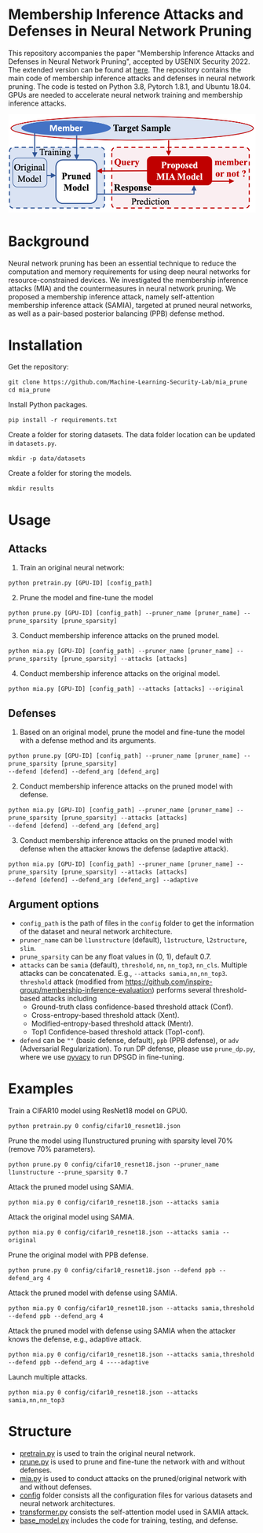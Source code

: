 [comment]: <> (# mia_prune)
# Membership Inference Attacks and Defenses in Neural Network Pruning

This repository accompanies the paper "Membership Inference Attacks and Defenses in Neural Network Pruning", 
accepted by USENIX Security 2022. The extended version can be found at [here](https://arxiv.org/abs/2202.03335).
The repository contains the main code of membership inference attacks and defenses in neural network pruning. 
The code is tested on Python 3.8, Pytorch 1.8.1, and Ubuntu 18.04. 
GPUs are needed to accelerate neural network training and membership inference attacks.

![Attack Pipeline](figs/attack_pipeline.png)

# Background
Neural network pruning has been an essential technique to reduce the computation and memory requirements for using 
deep neural networks for resource-constrained devices.
We investigated the membership inference attacks (MIA) and the countermeasures in neural network pruning. 
We proposed a membership inference attack, namely self-attention membership inference attack (SAMIA), 
targeted at pruned neural networks, as well as a pair-based posterior balancing (PPB) defense method.

# Installation
Get the repository:
```
git clone https://github.com/Machine-Learning-Security-Lab/mia_prune
cd mia_prune
```
Install Python packages.
```
pip install -r requirements.txt
```
Create a folder for storing datasets. The data folder location can be updated in `datasets.py`.
```
mkdir -p data/datasets
```
Create a folder for storing the models.
```
mkdir results
```

# Usage

## Attacks
1. Train an original neural network:
```
python pretrain.py [GPU-ID] [config_path] 
```
2. Prune the model and fine-tune the model
```
python prune.py [GPU-ID] [config_path] --pruner_name [pruner_name] --prune_sparsity [prune_sparsity]
```
3. Conduct membership inference attacks on the pruned model.
```
python mia.py [GPU-ID] [config_path] --pruner_name [pruner_name] --prune_sparsity [prune_sparsity] --attacks [attacks]
```
4. Conduct membership inference attacks on the original model.
```
python mia.py [GPU-ID] [config_path] --attacks [attacks] --original
```

## Defenses
1. Based on an original model, prune the model and fine-tune the model with a defense method and its arguments.
```
python prune.py [GPU-ID] [config_path] --pruner_name [pruner_name] --prune_sparsity [prune_sparsity] 
--defend [defend] --defend_arg [defend_arg]
```
2. Conduct membership inference attacks on the pruned model with defense.
```
python mia.py [GPU-ID] [config_path] --pruner_name [pruner_name] --prune_sparsity [prune_sparsity] --attacks [attacks]
--defend [defend] --defend_arg [defend_arg]
```
3. Conduct membership inference attacks on the pruned model with defense when the attacker knows the defense (adaptive attack).
```
python mia.py [GPU-ID] [config_path] --pruner_name [pruner_name] --prune_sparsity [prune_sparsity] --attacks [attacks]
--defend [defend] --defend_arg [defend_arg] --adaptive
```

## Argument options
- `config_path` is the path of files in the `config` folder to get the information of the dataset and neural network architecture.
- `pruner_name` can be `l1unstructure` (default), `l1structure`, `l2structure`, `slim`.
- `prune_sparsity` can be any float values in (0, 1), default 0.7.
- `attacks` can be `samia` (default), `threshold`, `nn`, `nn_top3`, `nn_cls`. Multiple attacks can be concatenated. 
E.g., `--attacks samia,nn,nn_top3`. 
`threshold` attack (modified from https://github.com/inspire-group/membership-inference-evaluation) 
performs several threshold-based attacks including 
  - Ground-truth class confidence-based threshold attack (Conf).
  - Cross-entropy-based threshold attack (Xent).
  - Modified-entropy-based threshold attack (Mentr).
  - Top1 Confidence-based threshold attack (Top1-conf).
- `defend` can be `""` (basic defense, default), `ppb` (PPB defense), or `adv` (Adversarial Regularization). 
To run DP defense, please use `prune_dp.py`, where we use [pyvacy](https://github.com/ChrisWaites/pyvacy) to run 
DPSGD in fine-tuning. 

# Examples
Train a CIFAR10 model using ResNet18 model on GPU0.
```
python pretrain.py 0 config/cifar10_resnet18.json
```
Prune the model using l1unstructured pruning with sparsity level 70% (remove 70% parameters).
```
python prune.py 0 config/cifar10_resnet18.json --pruner_name l1unstructure --prune_sparsity 0.7
```
Attack the pruned model using SAMIA.
```
python mia.py 0 config/cifar10_resnet18.json --attacks samia
```
Attack the original model using SAMIA.
```
python mia.py 0 config/cifar10_resnet18.json --attacks samia --original
```
Prune the original model with PPB defense.
```
python prune.py 0 config/cifar10_resnet18.json --defend ppb --defend_arg 4
```
Attack the pruned model with defense using SAMIA.
```
python mia.py 0 config/cifar10_resnet18.json --attacks samia,threshold --defend ppb --defend_arg 4
```
Attack the pruned model with defense using SAMIA when the attacker knows the defense, e.g., adaptive attack.
```
python mia.py 0 config/cifar10_resnet18.json --attacks samia,threshold --defend ppb --defend_arg 4 ----adaptive
```
Launch multiple attacks.
```
python mia.py 0 config/cifar10_resnet18.json --attacks samia,nn,nn_top3
```

# Structure
- [pretrain.py](pretrain.py) is used to train the original neural network.
- [prune.py](prune.py) is used to prune and fine-tune the network with and without defenses.
- [mia.py](mia.py) is used to conduct attacks on the pruned/original network with and without defenses.
- [config](config) folder consists all the configuration files for various datasets and neural network architectures.
- [transformer.py](transformer.py) consists the self-attention model used in SAMIA attack.
- [base_model.py](base_model.py) includes the code for training, testing, and defense.

